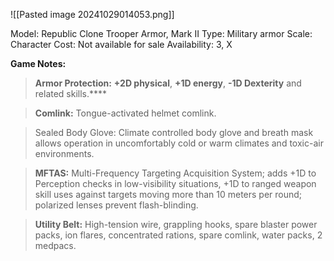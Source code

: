 ![[Pasted image 20241029014053.png]]

Model: Republic Clone Trooper Armor, Mark II
Type: Military armor
Scale: Character
Cost: Not available for sale
Availability: 3, X

**Game Notes:**
> **Armor Protection:** **+2D physical**, **+1D energy**, **-1D Dexterity** and related skills.****

> **Comlink:** Tongue-activated helmet comlink. 

> Sealed Body Glove: Climate controlled body glove and breath mask allows operation in uncomfortably cold or warm climates and toxic-air environments.

> **MFTAS:** Multi-Frequency Targeting Acquisition System; adds +1D to Perception checks in low-visibility situations, +1D to ranged weapon skill uses against targets moving more than 10 meters per round; polarized lenses prevent flash-blinding.

> **Utility Belt:** High-tension wire, grappling hooks, spare blaster power packs, ion flares, concentrated rations, spare comlink, water packs, 2 medpacs.